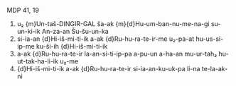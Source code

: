 MDP 41, 19

1. u₂ {m}Un-taš-DINGIR-GAL ša-ak {m}{d}Hu-um-ban-nu-me-na-gi su-un-ki-ik An-za-an Šu-šu-un-ka
2. si-ia-an {d}Hi-iš-mi-ti-ik a-ak {d}Ru-hu-ra-te-ir-me u₂-pa-at hu-us-si-ip-me ku-ši-ih {d}Hi-iš-mi-ti-ik
3. a-ak {d}Ru-hu-ra-te-ir la-an-si-ti-ip-pa a-pu-un a-ha-an mu-ur-tah₂ hu-ut-tak-ha-li-ik u₂-me
4. {d}Hi-iš-mi-ti-ik a-ak {d}Ru-hu-ra-te-ir si-ia-an-ku-uk-pa li-na te-la-ak-ni
